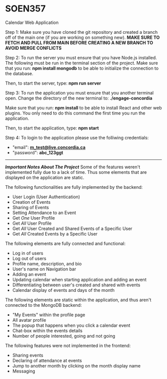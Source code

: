 # SOEN357
Calendar Web Application

Step 1:
Make sure you have cloned the git repository and created a branch off of the main one (if you are working on something new).
**MAKE SURE TO FETCH AND PULL FROM MAIN BEFORE CREATING A NEW BRANCH TO AVOID MERGE CONFLICTS**

Step 2:
To run the server you must ensure that you have Node.js installed.
The following must be run in the terminal section of the project.
Make sure that you run:
**npm install mongodb** 
to be able to initialize the connection to the database.

Then, to start the server, type:
**npm run server**

Step 3:
To run the application you must ensure that you another terminal open.
Change the directory of the new terminal to:
**./engage-concordia**

Make sure that you run:
**npm install** to be able to install React and other web plugins.
You only need to do this command the first time you run the application.

Then, to start the application, type:
**npm start**

Step 4:
To login to the application please use the folliwing credentials:
- "email": **m_test@live.concordia.ca**
- "password": **abc_123ggt**

--------------------------------
*__Important Notes About The Project__*
Some of the features weren't implemented fully due to a lack of time. 
Thus some elements that are displayed on the application are static.

The following functionalities are fully implemented by the backend:
- User Login (User Authentication)
- Creation of Events
- Sharing of Events
- Setting Attendance to an Event
- Get *One* User Profile
- Get *All* User Profile
- Get *All* User Created and Shared Events of a Specific User
- Get *All* Created Events by a Specific User

The following elements are fully connected and functional:
- Log in of users
- Log out of users
- Profile name, description, and bio
- User's name on Navigation bar
- Adding an event
- Updating calendar when starting application and adding an event
- Differentiating between user's created and shared with events
- Calendar display of events and days of the month

The following elements are static within the application, and thus aren't connected to the MongoDB backend:
- "My Events" within the profile page
- All avatar profile
- The popup that happens when you click a calendar event
- Chat-box within the events details
- Number of people interested, going and not going

The following features were not implemented in the frontend:
- Sharing events
- Declaring of attendance at events
- Jump to another month by clicking on the month display name
- Messaging 